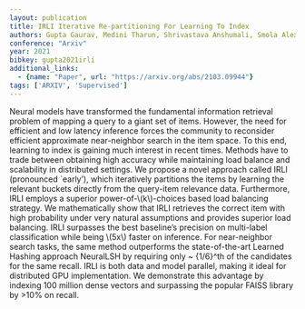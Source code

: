 ```yaml
---
layout: publication
title: IRLI Iterative Re-partitioning For Learning To Index
authors: Gupta Gaurav, Medini Tharun, Shrivastava Anshumali, Smola Alexander J
conference: "Arxiv"
year: 2021
bibkey: gupta2021irli
additional_links:
  - {name: "Paper", url: "https://arxiv.org/abs/2103.09944"}
tags: ['ARXIV', 'Supervised']
---
```

<p>Neural models have transformed the fundamental information retrieval
problem of mapping a query to a giant set of items. However, the need
for efficient and low latency inference forces the community to
reconsider efficient approximate near-neighbor search in the item space.
To this end, learning to index is gaining much interest in recent times.
Methods have to trade between obtaining high accuracy while maintaining
load balance and scalability in distributed settings. We propose a novel
approach called IRLI (pronounced `early’), which iteratively partitions
the items by learning the relevant buckets directly from the query-item
relevance data. Furthermore, IRLI employs a superior power-of-<span
class="math inline">\(k\)</span>-choices based load balancing strategy.
We mathematically show that IRLI retrieves the correct item with high
probability under very natural assumptions and provides superior load
balancing. IRLI surpasses the best baseline’s precision on multi-label
classification while being <span class="math inline">\(5x\)</span>
faster on inference. For near-neighbor search tasks, the same method
outperforms the state-of-the-art Learned Hashing approach NeuralLSH by
requiring only ~ {1/6}^th of the candidates for the same recall. IRLI is
both data and model parallel, making it ideal for distributed GPU
implementation. We demonstrate this advantage by indexing 100 million
dense vectors and surpassing the popular FAISS library by &gt;10% on
recall.</p>
